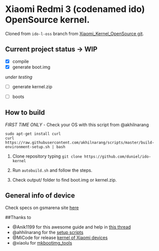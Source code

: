 # Xiaomi Redmi 3 (codenamed ido) OpenSource kernel.
Cloned from `ido-l-oss` branch from [Xiaomi_Kernel_OpenSource git](https://github.com/MiCode/Xiaomi_Kernel_OpenSource/tree/ido-l-oss).


## Current project status -> WIP
- [x] compile
- [x] generate boot.img

*under testing*
- [ ] generate kernel.zip
- [ ] boots


## How to build
*FIRST TIME ONLY* - Check your OS with this script from @akhilnarang
```
sudo apt-get install curl
curl https://raw.githubusercontent.com/akhilnarang/scripts/master/build-environment-setup.sh | bash
```
1. Clone repository typing `git clone https://github.com/duniel/ido-kernel`

2. Run `autobuild.sh` and follow the steps.

3. Check output/ folder to find boot.img or kernel.zip.


## General info of device
Check specs on gsmarena site [here](http://www.gsmarena.com/xiaomi_redmi_3-7862.php)


##Thanks to
- @Anik1199 for this awesome guide and help in [this thread](http://en.miui.com/thread-293285-1-1.html)
- @ahhilnarang for the [setup scripts](https://github.com/akhilnarang/scripts)
- @MiCode for release [kernel of Xiaomi devices](https://github.com/MiCode/Xiaomi_Kernel_OpenSource)
- @xiaolu for [mkbootimg_tools](https://github.com/xiaolu/mkbootimg_tools)
